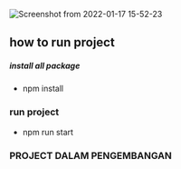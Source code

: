 ![Screenshot from 2022-01-17 15-52-23](https://user-images.githubusercontent.com/43898482/151735504-46ea17f6-1086-4f95-9072-073cb47dc2dd.png)

## how to run project

##### install all package
- npm install

### run project
- npm run start

### PROJECT DALAM PENGEMBANGAN
